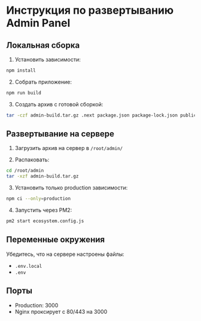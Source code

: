 # Инструкция по развертыванию Admin Panel

## Локальная сборка

1. Установить зависимости:
```bash
npm install
```

2. Собрать приложение:
```bash
npm run build
```

3. Создать архив с готовой сборкой:
```bash
tar -czf admin-build.tar.gz .next package.json package-lock.json public next.config.js
```

## Развертывание на сервере

1. Загрузить архив на сервер в `/root/admin/`

2. Распаковать:
```bash
cd /root/admin
tar -xzf admin-build.tar.gz
```

3. Установить только production зависимости:
```bash
npm ci --only=production
```

4. Запустить через PM2:
```bash
pm2 start ecosystem.config.js
```

## Переменные окружения

Убедитесь, что на сервере настроены файлы:
- `.env.local`
- `.env`

## Порты

- Production: 3000
- Nginx проксирует с 80/443 на 3000
